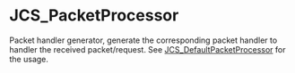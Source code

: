 <div id="content-header">
  <h1>JCS_PacketProcessor</h1>
</div>

<p>
  Packet handler generator, generate the corresponding packet handler to handler
  the received packet/request. See
  <a href="?page=Network_sl_JCS_DefaultPacketProcessor">JCS_DefaultPacketProcessor</a>
  for the usage.
</p>
